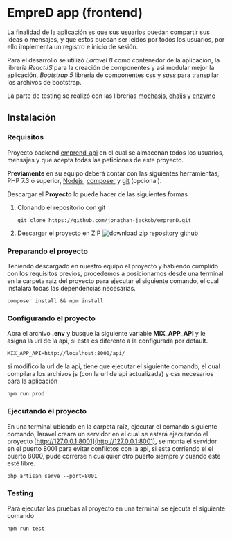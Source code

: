 # EmpreD app (frontend)

La finalidad de la aplicación es que sus usuarios puedan compartir sus ideas o mensajes, y que estos puedan ser leidos por todos los usuarios, por ello implementa un registro e inicio de sesión.

Para el desarrollo se utilizó _Laravel 8_ como contenedor de la aplicación, la librería _ReactJS_ para la creación de componentes y asi modular mejor la aplicación, _Bootstrap 5_ librería de componentes css y _sass_ para transpilar los archivos de bootstrap.

La parte de testing se realizó con las librerías [mochasjs](https://mochajs.org/), [chaijs](https://www.chaijs.com/) y [enzyme](https://enzymejs.github.io/enzyme/)

## Instalación

### Requisitos

Proyecto backend [emprend-api](https://github.com/fakereto/emprend-api) en el cual se almacenan todos los usuarios, mensajes y que acepta todas las peticiones de este proyecto.

**Previamente** en su equipo deberá contar con las siguientes herramientas, PHP 7.3 ó superior, [Nodejs](https://nodejs.org/es/), [composer](https://getcomposer.org/) y [git](https://git-scm.com/) (opcional).

Descargar el **Proyecto** lo puede hacer de las siguientes formas

1.  Clonando el repositorio con git

        git clone https://github.com/jonathan-jackob/emprenD.git

2.  Descargar el proyecto en ZIP
    ![download zip repository github](https://i.postimg.cc/g27qkMgC/imageedit-9-4620369683.jpg)

### Preparando el proyecto

Teniendo descargado en nuestro equipo el proyecto y habiendo cumplido con los requisitos previos, procedemos a posicionarnos desde una terminal en la carpeta raíz del proyecto para ejecutar el siguiente comando, el cual instalara todas las dependencias necesarias.

    composer install && npm install

### Configurando el proyecto

Abra el archivo **.env** y busque la siguiente variable **MIX_APP_API** y le asigna la url de la api, si esta es diferente a la configurada por default.

    MIX_APP_API=http://localhost:8000/api/

si modificó la url de la api, tiene que ejecutar el siguiente comando, el cual compilara los archivos js (con la url de api actualizada) y css necesarios para la aplicación

    npm run prod

### Ejecutando el proyecto

En una terminal ubicado en la carpeta raíz, ejecutar el comando siguiente comando, laravel creara un servidor en el cual se estará ejecutando el proyecto [http://127.0.0.1:8001](http://127.0.0.1:8001), se monta el servidor en el puerto 8001 para evitar conflictos con la api, si esta corriendo el el puerto 8000, pude correrse n cualquier otro puerto siempre y cuando este esté libre.

    php artisan serve --port=8001

### Testing

Para ejecutar las pruebas al proyecto en una terminal se ejecuta el siguiente comando

    npm run test
